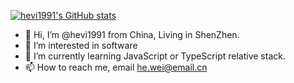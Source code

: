 [![hevi1991's GitHub stats](https://github-readme-stats.vercel.app/api?username=hevi1991)](https://github.com/anuraghazra/github-readme-stats)

- 👋 Hi, I’m @hevi1991 from China, Living in ShenZhen.
- 👀 I’m interested in software
- 🌱 I’m currently learning JavaScript or TypeScript relative stack.
- 📫 How to reach me, email he.wei@email.cn

<!---
hevi1991/hevi1991 is a ✨ special ✨ repository because its `README.md` (this file) appears on your GitHub profile.
You can click the Preview link to take a look at your changes.
--->
